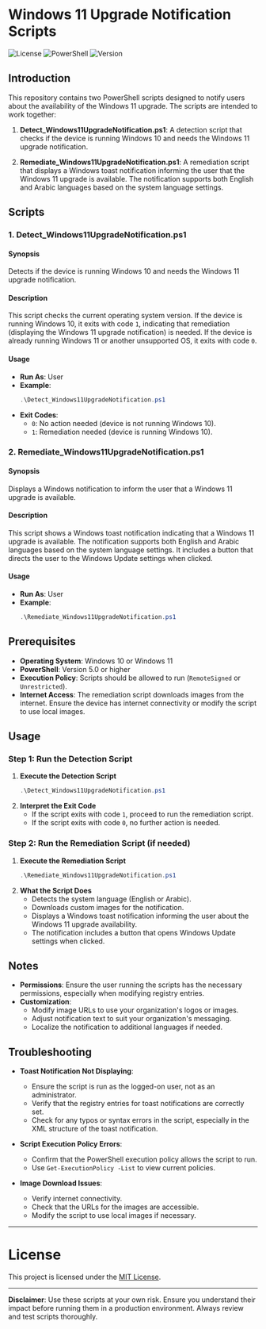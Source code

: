 # Windows 11 Upgrade Notification Scripts

![License](https://img.shields.io/badge/license-MIT-blue.svg)
![PowerShell](https://img.shields.io/badge/powershell-5.1%2B-blue.svg)
![Version](https://img.shields.io/badge/version-1.0.0-green.svg)

## Introduction

This repository contains two PowerShell scripts designed to notify users about the availability of the Windows 11 upgrade. The scripts are intended to work together:

1. **Detect_Windows11UpgradeNotification.ps1**: A detection script that checks if the device is running Windows 10 and needs the Windows 11 upgrade notification.

2. **Remediate_Windows11UpgradeNotification.ps1**: A remediation script that displays a Windows toast notification informing the user that the Windows 11 upgrade is available. The notification supports both English and Arabic languages based on the system language settings.


## Scripts

### 1. Detect_Windows11UpgradeNotification.ps1

#### Synopsis

Detects if the device is running Windows 10 and needs the Windows 11 upgrade notification.

#### Description

This script checks the current operating system version. If the device is running Windows 10, it exits with code `1`, indicating that remediation (displaying the Windows 11 upgrade notification) is needed. If the device is already running Windows 11 or another unsupported OS, it exits with code `0`.

#### Usage

- **Run As**: User
- **Example**:
  ```powershell
  .\Detect_Windows11UpgradeNotification.ps1
  ```
- **Exit Codes**:
  - `0`: No action needed (device is not running Windows 10).
  - `1`: Remediation needed (device is running Windows 10).


### 2. Remediate_Windows11UpgradeNotification.ps1

#### Synopsis

Displays a Windows notification to inform the user that a Windows 11 upgrade is available.

#### Description

This script shows a Windows toast notification indicating that a Windows 11 upgrade is available. The notification supports both English and Arabic languages based on the system language settings. It includes a button that directs the user to the Windows Update settings when clicked.

#### Usage

- **Run As**: User
- **Example**:
  ```powershell
  .\Remediate_Windows11UpgradeNotification.ps1
  ```

## Prerequisites

- **Operating System**: Windows 10 or Windows 11
- **PowerShell**: Version 5.0 or higher
- **Execution Policy**: Scripts should be allowed to run (`RemoteSigned` or `Unrestricted`).
- **Internet Access**: The remediation script downloads images from the internet. Ensure the device has internet connectivity or modify the script to use local images.


## Usage

### Step 1: Run the Detection Script

1. **Execute the Detection Script**
   ```powershell
   .\Detect_Windows11UpgradeNotification.ps1
   ```
2. **Interpret the Exit Code**
   - If the script exits with code `1`, proceed to run the remediation script.
   - If the script exits with code `0`, no further action is needed.

### Step 2: Run the Remediation Script (if needed)

1. **Execute the Remediation Script**
   ```powershell
   .\Remediate_Windows11UpgradeNotification.ps1
   ```
2. **What the Script Does**
   - Detects the system language (English or Arabic).
   - Downloads custom images for the notification.
   - Displays a Windows toast notification informing the user about the Windows 11 upgrade availability.
   - The notification includes a button that opens Windows Update settings when clicked.


## Notes

- **Permissions**: Ensure the user running the scripts has the necessary permissions, especially when modifying registry entries.
- **Customization**:
  - Modify image URLs to use your organization's logos or images.
  - Adjust notification text to suit your organization's messaging.
  - Localize the notification to additional languages if needed.


## Troubleshooting

- **Toast Notification Not Displaying**:
  - Ensure the script is run as the logged-on user, not as an administrator.
  - Verify that the registry entries for toast notifications are correctly set.
  - Check for any typos or syntax errors in the script, especially in the XML structure of the toast notification.

- **Script Execution Policy Errors**:
  - Confirm that the PowerShell execution policy allows the script to run.
  - Use `Get-ExecutionPolicy -List` to view current policies.

- **Image Download Issues**:
  - Verify internet connectivity.
  - Check that the URLs for the images are accessible.
  - Modify the script to use local images if necessary.

---

# License

This project is licensed under the [MIT License](LICENSE).


---

**Disclaimer**: Use these scripts at your own risk. Ensure you understand their impact before running them in a production environment. Always review and test scripts thoroughly.
